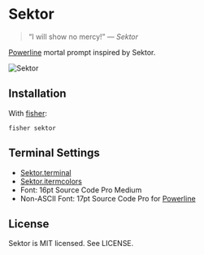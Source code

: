# Sektor

> “I will show no mercy!” — _Sektor_

[Powerline] mortal prompt inspired by Sektor.

![Sektor]

## Installation

With [fisher]:

```fish
fisher sektor
```

## Terminal Settings

* [Sektor.terminal]
* [Sektor.itermcolors]
* Font: 16pt Source Code Pro Medium
* Non-ASCII Font: 17pt Source Code Pro for [Powerline]

## License

Sektor is MIT licensed. See LICENSE.

[fisher]: https://github.com/jorgebucaran/fisher
[Powerline]: https://github.com/powerline/fonts
[Sektor.itermcolors]: Sektor.itermcolors
[Sektor.terminal]: Sektor.terminal
[Sektor]: https://cloud.githubusercontent.com/assets/8317250/15160484/c9f74066-1734-11e6-8047-ddd2ecb3646f.png
